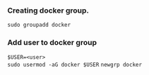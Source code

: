 ### Creating docker group.
`sudo groupadd docker`

### Add user to docker group
`$USER=<user>`  
`sudo usermod -aG docker $USER`
`newgrp docker`
